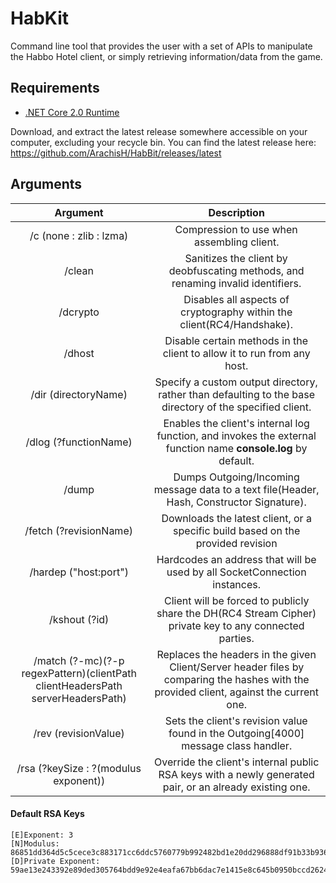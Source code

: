 # HabKit
Command line tool that provides the user with a set of APIs to manipulate the Habbo Hotel client, or simply retrieving information/data from the game.

## Requirements
* [.NET Core 2.0 Runtime](https://www.microsoft.com/net/core)

Download, and extract the latest release somewhere accessible on your computer, excluding your recycle bin.
You can find the latest release here: https://github.com/ArachisH/HabBit/releases/latest

## Arguments
| Argument                                                                        | Description                                                                                                                                                    |
|:-------------------------------------------------------------------------------:|:--------------------------------------------------------------------------------------------------------------------------------------------------------------:|
| /c (none : zlib : lzma)                                                         | Compression to use when assembling client.                                                                                                                     |
| /clean                                                                          | Sanitizes the client by deobfuscating methods, and renaming invalid identifiers.                                                                               |
| /dcrypto                                                                        | Disables all aspects of cryptography within the client(RC4/Handshake).                                                                                         |
| /dhost                                                                          | Disable certain methods in the client to allow it to run from any host.                                                                                        |
| /dir (directoryName)                                                            | Specify a custom output directory, rather than defaulting to the base directory of the specified client.                                                       |
| /dlog (?functionName)                                                           | Enables the client's internal log function, and invokes the external function name **console.log** by default.                                                 |
| /dump                                                                           | Dumps Outgoing/Incoming message data to a text file(Header, Hash, Constructor Signature).                                                                      |
| /fetch (?revisionName)                                                          | Downloads the latest client, or a specific build based on the provided revision                                                                                |
| /hardep ("host:port")                                                           | Hardcodes an address that will be used by all SocketConnection instances.                                                                                      |
| /kshout (?id)                                                                   | Client will be forced to publicly share the DH(RC4 Stream Cipher) private key to any connected parties.                                                        |
| /match (?-mc)(?-p regexPattern)(clientPath clientHeadersPath serverHeadersPath) | Replaces the headers in the given Client/Server header files by comparing the hashes with the provided client, against the current one.                        |
| /rev  (revisionValue)                                                           | Sets the client's revision value found in the Outgoing[4000] message class handler.                                                                            |
| /rsa (?keySize : ?(modulus exponent))                                           | Override the client's internal public RSA keys with a newly generated pair, or an already existing one.                                                        |

#### Default RSA Keys
```
[E]Exponent: 3
[N]Modulus: 86851dd364d5c5cece3c883171cc6ddc5760779b992482bd1e20dd296888df91b33b936a7b93f06d29e8870f703a216257dec7c81de0058fea4cc5116f75e6efc4e9113513e45357dc3fd43d4efab5963ef178b78bd61e81a14c603b24c8bcce0a12230b320045498edc29282ff0603bc7b7dae8fc1b05b52b2f301a9dc783b7
[D]Private Exponent: 59ae13e243392e89ded305764bdd9e92e4eafa67bb6dac7e1415e8c645b0950bccd26246fd0d4af37145af5fa026c0ec3a94853013eaae5ff1888360f4f9449ee023762ec195dff3f30ca0b08b8c947e3859877b5d7dced5c8715c58b53740b84e11fbc71349a27c31745fcefeeea57cff291099205e230e0c7c27e8e1c0512b
```
